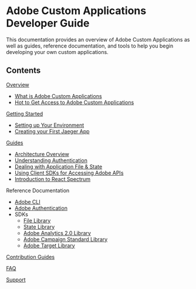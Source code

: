# Adobe Custom Applications Developer Guide

This documentation provides an overview of Adobe Custom Applications as well as guides, reference documentation, and tools to help you begin developing your own custom applications.

## Contents

[Overview](overview.md)

* [What is Adobe Custom Applications](overview/what_is.md)
* [Hot to Get Access to Adobe Custom Applications](overview/getting_access.md)

[Getting Started](getting_started.md)

* [Setting up Your Environment](getting_started/setup.md)
* [Creating your First Jaeger App](https://github.com/adobe/aio-cli#bootstrapping-an-application)

[Guides](guides.md)

* [Architecture Overview](guides/architecture_overview.md)
* [Understanding Authentication](guides/understanding_authentication.md)
* [Dealing with Application File & State](guides/application_state.md)
* [Using Client SDKs for Accessing Adobe APIs](guides/using_sdks.md)
* [Introduction to React Spectrum](guides/introduction_to_react_spectrum.md)

Reference Documentation

* [Adobe CLI](https://github.com/adobe/aio-cli)
* [Adobe Authentication](https://github.com/adobe/aio-lib-core-ims)
* SDKs
    * [File Library](https://github.com/adobe/aio-lib-files)
    * [State Library](https://github.com/adobe/aio-lib-state) 
    * [Adobe Analytics 2.0 Library](https://github.com/adobe/aio-lib-analytics)
    * [Adobe Campaign Standard Library](https://github.com/adobe/aio-lib-campaign-standard)
    * [Adobe Target Library](https://github.com/adobe/aio-lib-target)

[Contribution Guides](contribution_guides.md)

[FAQ](faq.md)

[Support](support.md)
